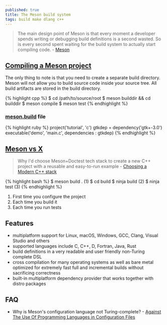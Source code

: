 ```yaml
---
published: true
title: The Meson build system
tags: build make dlang c++
---
```

> The main design point of Meson is that every moment a developer spends writing or debugging build definitions is a second wasted. So is every second spent waiting for the build system to actually start compiling code. - [Meson](https://mesonbuild.com/index.html)

## [Compiling a Meson project](https://mesonbuild.com/Quick-guide.html#compiling-a-meson-project)

The only thing to note is that you need to create a separate build directory. Meson will not allow you to build source code inside your source tree. All build artifacts are stored in the build directory.

{% highlight cpp %}
$ cd /path/to/source/root
$ meson builddir && cd builddir
$ meson compile
$ meson test
{% endhighlight %}

### [meson.build](https://mesonbuild.com/Tutorial.html) file

{% highlight ruby %}
project('tutorial', 'c')
gtkdep = dependency('gtk+-3.0')
executable('demo', 'main.c', dependencies : gtkdep)
{% endhighlight %}


## [Meson vs X](https://en.wikipedia.org/wiki/Meson_(software)#Language)

> Why I'd choose Meson+Doctest tech stack to create a new C++ project with a reusable and easy-to-run example - [Choosing a Modern C++ stack](https://carlosvin.github.io/posts/choosing-modern-cpp-stack/en/)

{% highlight bash %}
$ meson build .  (1)
$ cd build
$ ninja build    (2)
$ ninja test     (3)
{% endhighlight %}

1. First time you configure the project
2. Each time you build it
3. Each time you run tests




## Features
- multiplatform support for Linux, macOS, Windows, GCC, Clang, Visual Studio and others
- supported languages include C, C++, D, Fortran, Java, Rust
- build definitions in a very readable and user friendly non-Turing complete DSL
- cross compilation for many operating systems as well as bare metal
optimized for extremely fast full and incremental builds without sacrificing correctness
- built-in multiplatform dependency provider that works together with distro packages

## FAQ
- Why is Meson's configuration language not Turing-complete? - [Against The Use Of Programming Languages in Configuration Files](https://taint.org/2011/02/18/001527a.html)
